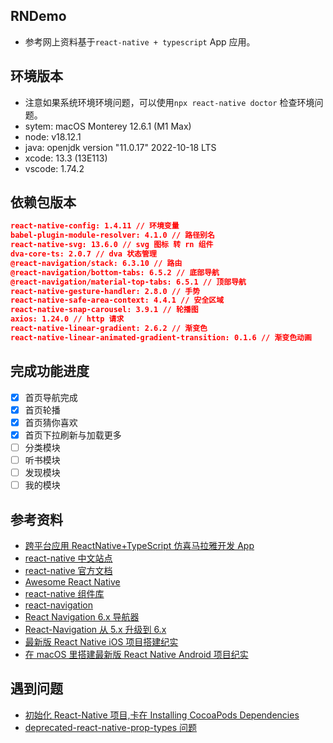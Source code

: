 ## RNDemo

- 参考网上资料基于`react-native + typescript` App 应用。

## 环境版本

- 注意如果系统环境环境问题，可以使用`npx react-native doctor` 检查环境问题。
- sytem: macOS Monterey 12.6.1 (M1 Max)
- node: v18.12.1
- java: openjdk version "11.0.17" 2022-10-18 LTS
- xcode: 13.3 (13E113)
- vscode: 1.74.2

## 依赖包版本

```json
react-native-config: 1.4.11 // 环境变量
babel-plugin-module-resolver: 4.1.0 // 路径别名
react-native-svg: 13.6.0 // svg 图标 转 rn 组件
dva-core-ts: 2.0.7 // dva 状态管理
@react-navigation/stack: 6.3.10 // 路由
@react-navigation/bottom-tabs: 6.5.2 // 底部导航
@react-navigation/material-top-tabs: 6.5.1 // 顶部导航
react-native-gesture-handler: 2.8.0 // 手势
react-native-safe-area-context: 4.4.1 // 安全区域
react-native-snap-carousel: 3.9.1 // 轮播图
axios: 1.24.0 // http 请求
react-native-linear-gradient: 2.6.2 // 渐变色
react-native-linear-animated-gradient-transition: 0.1.6 // 渐变色动画
```

## 完成功能进度

- [x] 首页导航完成
- [x] 首页轮播
- [x] 首页猜你喜欢
- [x] 首页下拉刷新与加载更多
- [ ] 分类模块
- [ ] 听书模块
- [ ] 发现模块
- [ ] 我的模块

## 参考资料

- [跨平台应用 ReactNative+TypeScript 仿喜马拉雅开发 App](https://coding.imooc.com/class/435.html)
- [react-native 中文站点](https://reactnative.cn/)
- [react-native 官方文档](https://reactnative.dev/docs/getting-started)
- [Awesome React Native](https://github.com/jondot/awesome-react-native)
- [react-native 组件库](http://js.coach/)
- [react-navigation](https://reactnavigation.org/)
- [React Navigation 6.x 导航器](https://juejin.cn/post/7009526375606386718#heading-14)
- [React-Navigation 从 5.x 升级到 6.x](https://juejin.cn/post/7174332947187630111)
- [最新版 React Native iOS 项目搭建纪实](https://juejin.cn/post/7171021947029946398)
- [在 macOS 里搭建最新版 React Native Android 项目纪实](https://juejin.cn/post/7172958709721595935)

## 遇到问题

- [初始化 React-Native 项目,卡在 Installing CocoaPods Dependencies](https://www.codenong.com/js412d760bcacd/)
- [deprecated-react-native-prop-types 问题](https://juejin.cn/post/7167205487354576927)
